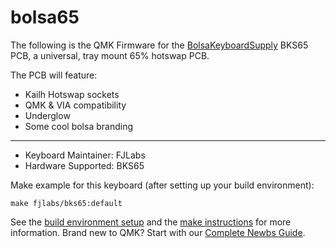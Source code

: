 # bolsa65

The following is the QMK Firmware for the [BolsaKeyboardSupply](https://www.bolsakeyboardsupply.com) BKS65 PCB, a universal, tray mount 65% hotswap PCB. 

The PCB will feature:
* Kailh Hotswap sockets
* QMK & VIA compatibility
* Underglow
* Some cool bolsa branding

---

* Keyboard Maintainer: FJLabs
* Hardware Supported: BKS65

Make example for this keyboard (after setting up your build environment):

    make fjlabs/bks65:default

See the [build environment setup](https://docs.qmk.fm/#/getting_started_build_tools) and the [make instructions](https://docs.qmk.fm/#/getting_started_make_guide) for more information. Brand new to QMK? Start with our [Complete Newbs Guide](https://docs.qmk.fm/#/newbs).
